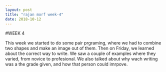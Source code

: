 ```yaml
---
layout: post
title: "rajan morf week-4"
date: 2018-10-12
---
```

#WEEK 4

This week we started to do some pair prgraming, where we had to combine two shapes and make an image out of them. Then on Friday, we learned about the correct way to write. We saw a couple of examples where they varied, from novice to profesional. We also talked about why wach writing was a the grade given, and how that person could imrpove. 
